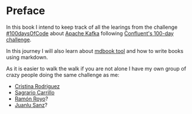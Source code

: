 # Preface
In this book I intend to keep track of all the learings from the challenge [#100daysOfCode](https://www.100daysofcode.com/) about [Apache Kafka](https://kafka.apache.org/) following [Confluent's 100-day challenge](https://developer.confluent.io/100-days-of-code/).

In this journey I will also learn about [mdbook tool](https://github.com/rust-lang/mdBook) and how to write books using markdown.

As it is easier to walk the walk if you are not alone I have my own group of crazy people doing the same challenge as me:
- [Cristina Rodriguez]()
- [Sagrario Carrillo]()
- [Ramón Royo]()?
- [Juanlu Sanz](https://github.com/juanlu-sanz)?
